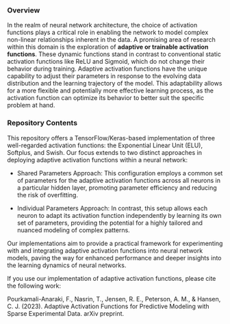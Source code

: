 ### Overview

In the realm of neural network architecture, the choice of activation functions plays a critical role in enabling the network to model complex non-linear relationships inherent in the data. A promising area of research within this domain is the exploration of **adaptive or trainable activation functions**. These dynamic functions stand in contrast to conventional static activation functions like ReLU and Sigmoid, which do not change their behavior during training. Adaptive activation functions have the unique capability to adjust their parameters in response to the evolving data distribution and the learning trajectory of the model. This adaptability allows for a more flexible and potentially more effective learning process, as the activation function can optimize its behavior to better suit the specific problem at hand.

### Repository Contents
This repository offers a TensorFlow/Keras-based implementation of three well-regarded activation functions: the Exponential Linear Unit (ELU), Softplus, and Swish. Our focus extends to two distinct approaches in deploying adaptive activation functions within a neural network:

+ Shared Parameters Approach: This configuration employs a common set of parameters for the adaptive activation functions across all neurons in a particular hidden layer, promoting parameter efficiency and reducing the risk of overfitting.

+ Individual Parameters Approach: In contrast, this setup allows each neuron to adapt its activation function independently by learning its own set of parameters, providing the potential for a highly tailored and nuanced modeling of complex patterns.

Our implementations aim to provide a practical framework for experimenting with and integrating adaptive activation functions into neural network models, paving the way for enhanced performance and deeper insights into the learning dynamics of neural networks.

If you use our implementation of adaptive activation functions, please cite the following work: 

Pourkamali-Anaraki, F., Nasrin, T., Jensen, R. E., Peterson, A. M., & Hansen, C. J. (2023). Adaptive Activation Functions for Predictive Modeling with Sparse Experimental Data. arXiv preprint. 